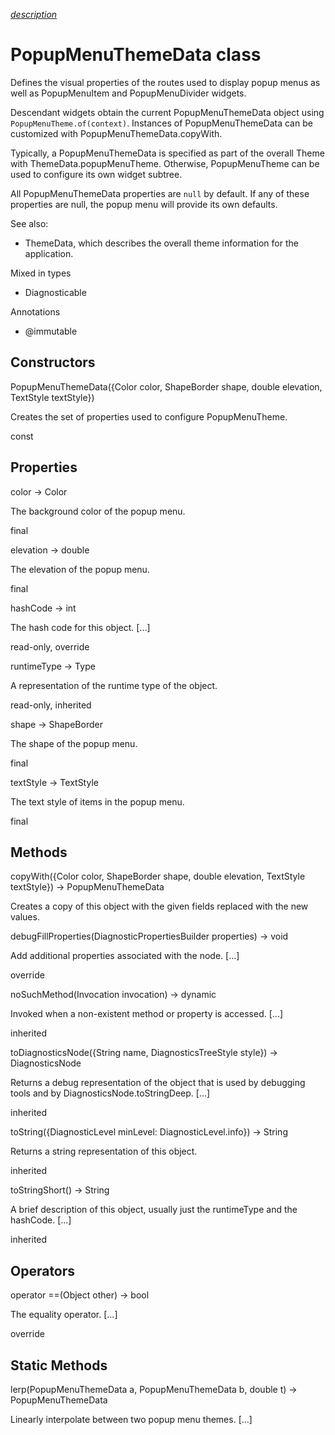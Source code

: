 [*description*][description]

# PopupMenuThemeData class #

Defines the visual properties of the routes used to display popup menus as well as PopupMenuItem and PopupMenuDivider widgets.

Descendant widgets obtain the current PopupMenuThemeData object using `PopupMenuTheme.of(context)`. Instances of PopupMenuThemeData can be customized with PopupMenuThemeData.copyWith.

Typically, a PopupMenuThemeData is specified as part of the overall Theme with ThemeData.popupMenuTheme. Otherwise, PopupMenuTheme can be used to configure its own widget subtree.

All PopupMenuThemeData properties are `null` by default. If any of these properties are null, the popup menu will provide its own defaults.

See also:

 *  ThemeData, which describes the overall theme information for the application.

Mixed in types

 *  Diagnosticable

Annotations

 *  @immutable

## Constructors ##

PopupMenuThemeData(\{Color color, ShapeBorder shape, double elevation, TextStyle textStyle\})

Creates the set of properties used to configure PopupMenuTheme.

const

## Properties ##

color → Color

The background color of the popup menu.

final

elevation → double

The elevation of the popup menu.

final

hashCode → int

The hash code for this object. \[...\]

read-only, override

runtimeType → Type

A representation of the runtime type of the object.

read-only, inherited

shape → ShapeBorder

The shape of the popup menu.

final

textStyle → TextStyle

The text style of items in the popup menu.

final

## Methods ##

copyWith(\{Color color, ShapeBorder shape, double elevation, TextStyle textStyle\}) → PopupMenuThemeData

Creates a copy of this object with the given fields replaced with the new values.

debugFillProperties(DiagnosticPropertiesBuilder properties) → void

Add additional properties associated with the node. \[...\]

override

noSuchMethod(Invocation invocation) → dynamic

Invoked when a non-existent method or property is accessed. \[...\]

inherited

toDiagnosticsNode(\{String name, DiagnosticsTreeStyle style\}) → DiagnosticsNode

Returns a debug representation of the object that is used by debugging tools and by DiagnosticsNode.toStringDeep. \[...\]

inherited

toString(\{DiagnosticLevel minLevel: DiagnosticLevel.info\}) → String

Returns a string representation of this object.

inherited

toStringShort() → String

A brief description of this object, usually just the runtimeType and the hashCode. \[...\]

inherited

## Operators ##

operator ==(Object other) → bool

The equality operator. \[...\]

override

## Static Methods ##

lerp(PopupMenuThemeData a, PopupMenuThemeData b, double t) → PopupMenuThemeData

Linearly interpolate between two popup menu themes. \[...\]


[description]: https://github.com/flutter/flutter/blob/master/packages/flutter/lib/src/material/popup_menu_theme.dart#L35